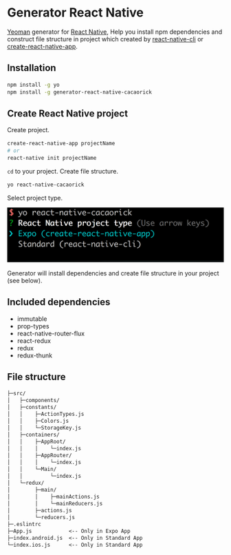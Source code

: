 # Generator React Native
[Yeoman](http://yeoman.io) generator for [React Native](https://facebook.github.io/react-native/), Help you install npm dependencies and construct file structure in project which created by [react-native-cli](https://facebook.github.io/react-native/docs/getting-started.html#installing-dependencies) or [create-react-native-app](https://facebook.github.io/react-native/docs/getting-started.html).

## Installation

```bash
npm install -g yo
npm install -g generator-react-native-cacaorick
```

## Create React Native project

Create project.

```bash
create-react-native-app projectName
# or
react-native init projectName
```

`cd` to your project.
Create file structure.
```bash
yo react-native-cacaorick
```
Select project type.

![](/images/react-native-cacaorick.png)

Generator will install dependencies and create file structure in your project (see below).

## Included dependencies

* immutable
* prop-types
* react-native-router-flux
* react-redux
* redux
* redux-thunk

## File structure

```text
├─src/
│   ├─components/
│   ├─constants/
│   │    ├─ActionTypes.js
│   │    ├─Colors.js
│   │    └─StorageKey.js
│   ├─containers/
│   │    ├─AppRoot/
│   │    │    └─index.js
│   │    ├─AppRouter/
│   │    │    └─index.js
│   │    └─Main/
│   │         └─index.js
│   └─redux/
│        ├─main/
│        │    ├─mainActions.js
│        │    └─mainReducers.js
│        ├─actions.js
│        └─reducers.js
├─.eslintrc
├─App.js            <-- Only in Expo App
├─index.android.js  <-- Only in Standard App
└─index.ios.js      <-- Only in Standard App
```